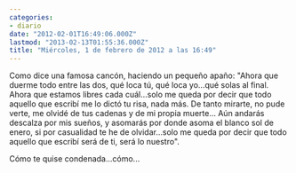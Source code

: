 ```yaml
---
categories:
- diario
date: "2012-02-01T16:49:06.000Z"
lastmod: "2013-02-13T01:55:36.000Z"
title: "Miércoles, 1 de febrero de 2012 a las 16:49"
---
```


Como dice una famosa cancón, haciendo un pequeño apaño: "Ahora que duerme todo entre las dos, qué loca tú, qué loca yo...qué solas al final.  Ahora que estamos libres cada cuál...solo me queda por decir que todo aquello que escribí­ me lo dictó tu risa, nada más. De tanto mirarte, no pude verte, me olvidé de tus cadenas y de mi propia muerte... Aún andarás descalza por mis sueños, y asomarás por donde asoma el blanco sol de enero, si por casualidad te he de olvidar...solo me queda por decir que todo aquello que escribí­ será de ti, será lo nuestro".

Cómo te quise condenada...cómo...